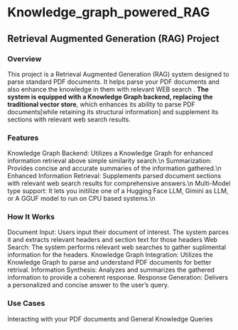 # Knowledge_graph_powered_RAG
## Retrieval Augmented Generation (RAG) Project
### Overview
This project is a Retrieval Augmented Generation (RAG) system designed to parse standard PDF documents. It helps parse your PDF documents and also enhance the knowledge in them with relevant WEB search . **The system is equipped with a Knowledge Graph backend, replacing the traditional vector store**, which enhances its ability to parse PDF documents[while retaining its structural information] and supplement its sections with relevant web search results.

### Features
Knowledge Graph Backend: Utilizes a Knowledge Graph for enhanced information retrieval above simple similarity search.\n
Summarization: Provides concise and accurate summaries of the information gathered.\n
Enhanced Information Retrieval: Supplements parsed document sections with relevant web search results for comprehensive answers.\n
Multi-Model type support: It lets you initilize one of a Hugging Face LLM, Gimini as LLM, or A GGUF model to run on CPU based systems.\n
### How It Works
Document Input: Users input their document of interest. The system parces it and extracts relevant headers and section text for those headers
Web Search: The system performs relevant web searches to gather suplimental information for the headers.
Knowledge Graph Integration: Utilizes the Knowledge Graph to parse and understand PDF documents for better retrival.
Information Synthesis: Analyzes and summarizes the gathered information to provide a coherent response.
Response Generation: Delivers a personalized and concise answer to the user’s query.
### Use Cases
Interacting with your PDF documents and
General Knowledge Queries
